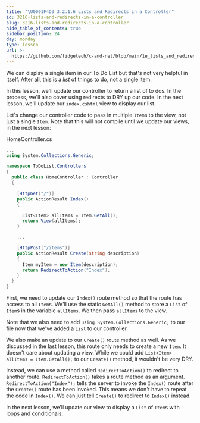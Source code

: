 ```yaml
---
title: "\U0001F4D3 3.2.1.6 Lists and Redirects in a Controller"
id: 3216-lists-and-redirects-in-a-controller
slug: 3216-lists-and-redirects-in-a-controller
hide_table_of_contents: true
sidebar_position: 24
day: monday
type: lesson
url: >-
  https://github.com/fidgetech/c-and-net/blob/main/1e_lists_and_redirects_in_a_controller.md
---
```


We can display a single item in our To Do List but that's not very helpful in itself. After all, this is a _list_ of things to do, not a single item.

In this lesson, we'll update our controller to return a list of to dos. In the process, we'll also cover using redirects to DRY up our code. In the next lesson, we'll update our `index.cshtml` view to display our list.

Let's change our controller code to pass in multiple `Item`s to the view, not just a single `Item`. Note that this will not compile until we update our views, in the next lesson:

<div class="filename">HomeController.cs</div>

```csharp
...
using System.Collections.Generic;

namespace ToDoList.Controllers
{
  public class HomeController : Controller
  {

    [HttpGet("/")]
    public ActionResult Index()
    {

      List<Item> allItems = Item.GetAll();
      return View(allItems);
    }

    ...

    [HttpPost("/items")]
    public ActionResult Create(string description)
    {
      Item myItem = new Item(description);
      return RedirectToAction("Index");
    }
  }
}
```

First, we need to update our `Index()` route method so that the route has access to all `Item`s. We'll use the static `GetAll()` method to store a `List` of `Item`s in the variable `allItems`. We then pass `allItems` to the view.

Note that we also need to add `using System.Collections.Generic;` to our file now that we've added a `List` to our controller.

We also make an update to our `Create()` route method as well. As we discussed in the last lesson, this route only needs to create a new `Item`. It doesn't care about updating a view. While we could add `List<Item> allItems = Item.GetAll();` to our `Create()` method, it wouldn't be very DRY.

Instead, we can use a method called `RedirectToAction()` to redirect to another route. `RedirectToAction()` takes a route method as an argument. `RedirectToAction("Index");` tells the server to invoke the `Index()` route after the `Create()` route has been invoked. This means we don't have to repeat the code in `Index()`. We can just tell `Create()` to redirect to `Index()` instead.

In the next lesson, we'll update our view to display a `List` of `Item`s with loops and conditionals.